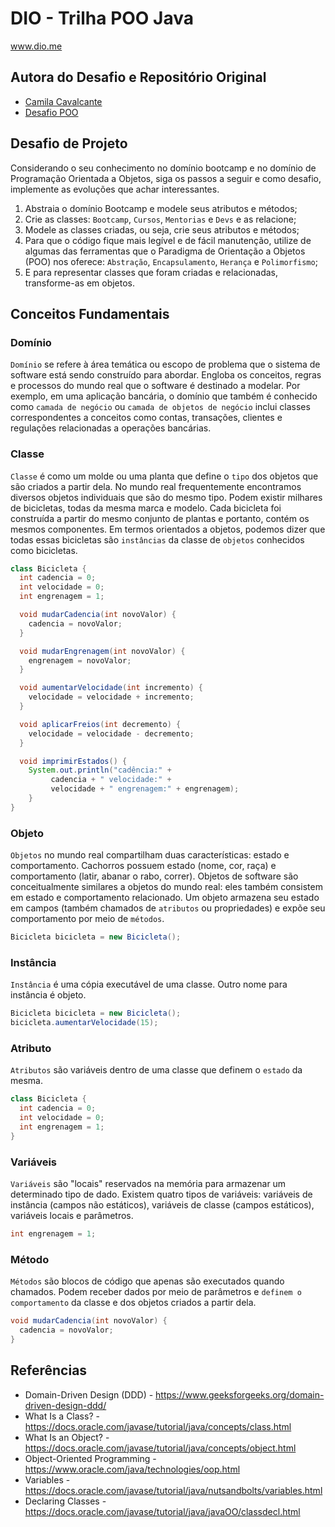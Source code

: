 # DIO - Trilha POO Java
www.dio.me

## Autora do Desafio e Repositório Original
- [Camila Cavalcante](https://github.com/cami-la)
- [Desafio POO](https://github.com/cami-la/desafio-poo-dio)

## Desafio de Projeto
Considerando o seu conhecimento no domínio bootcamp e no domínio de Programação Orientada a Objetos, siga os passos a seguir e como desafio, implemente as evoluções que achar interessantes.

1. Abstraia o domínio Bootcamp e modele seus atributos e métodos;
2. Crie as classes: `Bootcamp`, `Cursos`, `Mentorias` e `Devs` e as relacione;
3. Modele as classes criadas, ou seja, crie seus atributos e métodos;
4. Para que o código fique mais legível e de fácil manutenção, utilize de algumas das ferramentas que o Paradigma de Orientação a Objetos (POO) nos oferece: `Abstração`, `Encapsulamento`, `Herança` e `Polimorfismo`;
5. E para representar classes que foram criadas e relacionadas, transforme-as em objetos.

## Conceitos Fundamentais
### Domínio
`Domínio` se refere à área temática ou escopo de problema que o sistema de software está sendo construído para abordar. Engloba os conceitos, regras e processos do mundo real que o software é destinado a modelar. Por exemplo, em uma aplicação bancária, o domínio que também é conhecido como `camada de negócio` ou `camada de objetos de negócio` inclui classes correspondentes a conceitos como contas, transações, clientes e regulações relacionadas a operações bancárias.

### Classe
`Classe` é como um molde ou uma planta que define o `tipo` dos objetos que são criados a partir dela. No mundo real frequentemente encontramos diversos objetos individuais que são do mesmo tipo. Podem existir milhares de bicicletas, todas da mesma marca e modelo. Cada bicicleta foi construída a partir do mesmo conjunto de plantas e portanto, contém os mesmos componentes. Em termos orientados a objetos, podemos dizer que todas essas bicicletas são `instâncias` da classe de `objetos` conhecidos como bicicletas.
```java
class Bicicleta {
  int cadencia = 0;
  int velocidade = 0;
  int engrenagem = 1;

  void mudarCadencia(int novoValor) {
    cadencia = novoValor;
  }

  void mudarEngrenagem(int novoValor) {
    engrenagem = novoValor;
  }

  void aumentarVelocidade(int incremento) {
    velocidade = velocidade + incremento;   
  }

  void aplicarFreios(int decremento) {
    velocidade = velocidade - decremento;
  }

  void imprimirEstados() {
    System.out.println("cadência:" +
         cadencia + " velocidade:" + 
         velocidade + " engrenagem:" + engrenagem);
    }
}
```

### Objeto
`Objetos` no mundo real compartilham duas características: estado e comportamento. Cachorros possuem estado (nome, cor, raça) e comportamento (latir, abanar o rabo, correr). Objetos de software são conceitualmente similares a objetos do mundo real: eles também consistem em estado e comportamento relacionado. Um objeto armazena seu estado em campos (também chamados de `atributos` ou propriedades) e expõe seu comportamento por meio de `métodos`.

```java
Bicicleta bicicleta = new Bicicleta();
```

### Instância
`Instância` é uma cópia executável de uma classe. Outro nome para instância é objeto.
```java
Bicicleta bicicleta = new Bicicleta();
bicicleta.aumentarVelocidade(15);
```

### Atributo
`Atributos` são variáveis dentro de uma classe que definem o `estado` da mesma.
```java
class Bicicleta {
  int cadencia = 0;
  int velocidade = 0;
  int engrenagem = 1;
}
```

### Variáveis
`Variáveis` são "locais" reservados na memória para armazenar um determinado tipo de dado. Existem quatro tipos de variáveis: variáveis de instância (campos não estáticos), variáveis de classe (campos estáticos), variáveis locais e parâmetros.
```java
int engrenagem = 1;
```

### Método
`Métodos` são blocos de código que apenas são executados quando chamados. Podem receber dados por meio de parâmetros e `definem o comportamento` da classe e dos objetos criados a partir dela.
```java
void mudarCadencia(int novoValor) {
  cadencia = novoValor;
}
```
## Referências
- Domain-Driven Design (DDD) - https://www.geeksforgeeks.org/domain-driven-design-ddd/
- What Is a Class? - https://docs.oracle.com/javase/tutorial/java/concepts/class.html
- What Is an Object? - https://docs.oracle.com/javase/tutorial/java/concepts/object.html
- Object-Oriented Programming - https://www.oracle.com/java/technologies/oop.html
- Variables - https://docs.oracle.com/javase/tutorial/java/nutsandbolts/variables.html
- Declaring Classes - https://docs.oracle.com/javase/tutorial/java/javaOO/classdecl.html